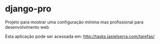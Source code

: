 # django-pro
Projeto para mostrar uma configuração mínima mas profissional para desenvolvimento web

Esta aplicação pode ser acessada em: http://tasks.jasielserra.com/tarefas/